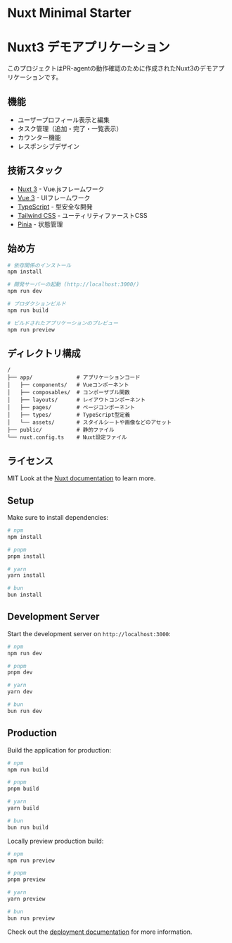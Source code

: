 # Nuxt Minimal Starter
# Nuxt3 デモアプリケーション

このプロジェクトはPR-agentの動作確認のために作成されたNuxt3のデモアプリケーションです。

## 機能

- ユーザープロフィール表示と編集
- タスク管理（追加・完了・一覧表示）
- カウンター機能
- レスポンシブデザイン

## 技術スタック

- [Nuxt 3](https://nuxt.com/) - Vue.jsフレームワーク
- [Vue 3](https://vuejs.org/) - UIフレームワーク
- [TypeScript](https://www.typescriptlang.org/) - 型安全な開発
- [Tailwind CSS](https://tailwindcss.com/) - ユーティリティファーストCSS
- [Pinia](https://pinia.esm.dev/) - 状態管理

## 始め方

```bash
# 依存関係のインストール
npm install

# 開発サーバーの起動 (http://localhost:3000/)
npm run dev

# プロダクションビルド
npm run build

# ビルドされたアプリケーションのプレビュー
npm run preview
```

## ディレクトリ構成

```
/
├── app/              # アプリケーションコード
│   ├── components/   # Vueコンポーネント
│   ├── composables/  # コンポーザブル関数
│   ├── layouts/      # レイアウトコンポーネント
│   ├── pages/        # ページコンポーネント
│   ├── types/        # TypeScript型定義
│   └── assets/       # スタイルシートや画像などのアセット
├── public/           # 静的ファイル
└── nuxt.config.ts    # Nuxt設定ファイル
```

## ライセンス

MIT
Look at the [Nuxt documentation](https://nuxt.com/docs/getting-started/introduction) to learn more.

## Setup

Make sure to install dependencies:

```bash
# npm
npm install

# pnpm
pnpm install

# yarn
yarn install

# bun
bun install
```

## Development Server

Start the development server on `http://localhost:3000`:

```bash
# npm
npm run dev

# pnpm
pnpm dev

# yarn
yarn dev

# bun
bun run dev
```

## Production

Build the application for production:

```bash
# npm
npm run build

# pnpm
pnpm build

# yarn
yarn build

# bun
bun run build
```

Locally preview production build:

```bash
# npm
npm run preview

# pnpm
pnpm preview

# yarn
yarn preview

# bun
bun run preview
```

Check out the [deployment documentation](https://nuxt.com/docs/getting-started/deployment) for more information.
